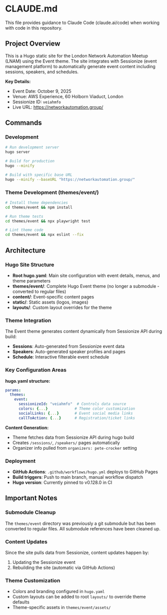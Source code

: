 # CLAUDE.md

This file provides guidance to Claude Code (claude.ai/code) when working with code in this repository.

## Project Overview

This is a Hugo static site for the London Network Automation Meetup (LNAM) using the Event theme. The site integrates with Sessionize (event management platform) to automatically generate event content including sessions, speakers, and schedules.

**Key Details:**

- Event Date: October 9, 2025
- Venue: AWS Experience, 60 Holborn Viaduct, London
- Sessionize ID: `veiahmfo`
- Live URL: https://networkautomation.group/

## Commands

### Development

```bash
# Run development server
hugo server

# Build for production
hugo --minify

# Build with specific base URL
hugo --minify --baseURL "https://networkautomation.group/"
```

### Theme Development (themes/event/)

```bash
# Install theme dependencies
cd themes/event && npm install

# Run theme tests
cd themes/event && npx playwright test

# Lint theme code
cd themes/event && npx eslint --fix
```

## Architecture

### Hugo Site Structure

- **Root hugo.yaml**: Main site configuration with event details, menus, and theme parameters
- **themes/event/**: Complete Hugo Event theme (no longer a submodule - converted to regular files)
- **content/**: Event-specific content pages
- **static/**: Static assets (logos, images)
- **layouts/**: Custom layout overrides for the theme

### Theme Integration

The Event theme generates content dynamically from Sessionize API during build:
- **Sessions**: Auto-generated from Sessionize event data
- **Speakers**: Auto-generated speaker profiles and pages
- **Schedule**: Interactive filterable event schedule

### Key Configuration Areas

**hugo.yaml structure:**

```yaml
params:
  themes:
    event:
      sessionizeId: "veiahmfo"  # Controls data source
      colors: {...}            # Theme color customization
      socialLinks: {...}       # Event social media links
      callToAction: {...}      # Registration/ticket links
```

**Content Generation:**

- Theme fetches data from Sessionize API during hugo build
- Creates `/sessions/`, `/speakers/` pages automatically
- Organizer info pulled from `organizers: pete-crocker` setting

### Deployment

- **GitHub Actions**: `.github/workflows/hugo.yml` deploys to GitHub Pages
- **Build triggers**: Push to main branch, manual workflow dispatch
- **Hugo version**: Currently pinned to v0.128.0 in CI

## Important Notes

### Submodule Cleanup

The `themes/event` directory was previously a git submodule but has been converted to regular files. All submodule references have been cleaned up.

### Content Updates

Since the site pulls data from Sessionize, content updates happen by:
1. Updating the Sessionize event
2. Rebuilding the site (automatic via GitHub Actions)

### Theme Customization

- Colors and branding configured in `hugo.yaml`
- Custom layouts can be added to root `layouts/` to override theme defaults
- Theme-specific assets in `themes/event/assets/`
